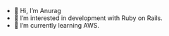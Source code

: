 - 👋 Hi, I’m Anurag
- 👀 I’m interested in development with Ruby on Rails.
- 🌱 I’m currently learning AWS.

<!---
manurag07/manurag07 is a ✨ special ✨ repository because its `README.md` (this file) appears on your GitHub profile.
You can click the Preview link to take a look at your changes.
--->
